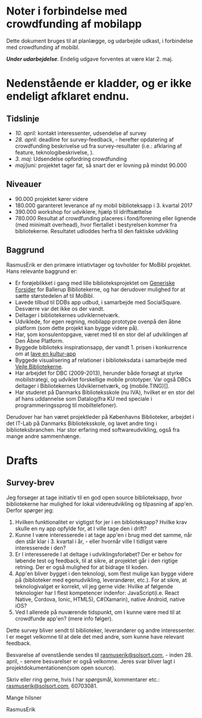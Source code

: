 # Noter i forbindelse med crowdfunding af mobilapp

Dette dokument bruges til at planlægge, og udarbejde udkast, i forbindelse med crowdfunding af mobibl.

***Under udarbejdelse***. Endelig udgave forventes at være klar 2. maj. 

# Nedenstående er kladder, og er ikke endeligt afklaret endnu.


## Tidslinje

- _10. april:_ kontakt interessenter, udsendelse af survey
- _28. april:_ deadline for survey-feedback, - herefter opdatering af crowdfunding beskrivelse ud fra survey-resultater (i.e.: afklaring af feature, teknologibeskrivelse, ).
- _3. maj:_ Udsendelse opfordring crowdfunding
- _maj/juni:_ projektet tager fat, så snart der er lovning på mindst 90.000

## Niveauer

-  90.000 projektet kører videre
- 180.000 garanteret leverance af ny mobil biblioteksapp i 3. kvartal 2017
- 390.000 workshop for udviklere, hjælp til idriftsættelse
- 780.000 Resultat af crowdfunding placeres i fond/forening eller lignende (med minimalt overhead), hvor flertallet i bestyrelsen kommer fra bibliotekerne. Resultatet udloddes herfra til den faktiske udvikling

## Baggrund

RasmusErik er den primære intiativtager og tovholder for MoBibl projektet. 
Hans relevante baggrund er:

- Er forøjeblikket i gang med lille biblioteksprojektet om [Generiske Forsider](http://platform.dandigbib.org/projects/generiske-forsider) for Ballerup Bibliotekerne, og har derudover mulighed for at sætte størstedelen af til MoBibl.
- Lavede tilbud til DDBs app udbud, i samarbejde med SocialSquare. Desværre var det ikke os der vandt.
- Deltager i bibliotekernes udviklernetværk.
- Udviklede, for egen regning, mobilapp prototype ovenpå den åbne platform (som dette projekt kan bygge videre på).
- Har, som konsulentopgave, været med til en stor del af udviklingen af Den Åbne Platform.
- Byggede biblioteks inspirationsapp, der vandt 1. prisen i konkurrence om at [lave en kultur-app](http://www.dbc.dk/news/konkurrence-lav-kultur-app)
- Byggede visualisering af relationer i biblioteksdata i samarbejde med [Vejle Bibliotekerne](http://projekter.kulturstyrelsen.dk/projekt/visualisering-af-relationer).
- Har arbejdet for DBC (2009-2013), herunder både forsøgt at styrke mobilstrategi, og udviklet forskellige mobile prototyper. Var også DBCs deltager i Bibliotekernes Udviklernetværk, og (mobile.TING)[].
- Har studeret på Danmarks Biblioteksskole (nu IVA), hvilket er en stor del af hans uddannelse som Datalog(fra KU med speciale i programmeringssprog til mobiltelefoner).

Derudover har han været projektleder på Københavns Biblioteker, arbejdet i det IT-Lab på Danmarks Biblioteksskole, og lavet andre ting i biblioteksbranchen. Har stor erfaring med softwareudvikling, også fra mange andre sammenhænge.

# Drafts

## Survey-brev

Jeg forsøger at tage initiativ til en god open source biblioteksapp, hvor bibliotekerne har mulighed for lokal videreudvikling og tilpasning af app'en. Derfor spørger jeg:

1. Hvilken funktionalitet er vigtigst for jer i en biblioteksapp? Hvilke krav skulle en ny app opfylde for, at I ville tage den i drift?
2. Kunne I være interesserede i at tage app'en i brug med det samme, når den står klar i 3. kvartal i år, - eller hvornår ville I tidligst være interesserede i den?
3. Er I interesserede I at deltage i udviklingsforløbet? Der er behov for løbende test og feedback, til at sikre, at projektet går i den rigtige retning. Der er også mulighed for at bidrage til koden.
4. App'en bliver bygget i den teknologi, som flest mulige kan bygge videre på (biblioteker med egenudvikling, leverandører, etc.). For at sikre, at teknologivalget er korrekt, vil jeg gerne vide: Hvilke af følgende teknologier har I flest kompetencer indenfor: JavaScript(i.e. React Native, Cordova, Ionic, HTML5), C#(Xamarin), native Android, native iOS?
5. Ved I allerede på nuværende tidspunkt, om I kunne være med til at crowdfunde app'en? (mere info følger).

Dette survey bliver sendt til biblioteker, leverandører og andre interessenter. I er meget velkomne til at dele det med andre, som kunne have relevant feedback.

Besvarelse af ovenstående sendes til rasmuserik@solsort.com, - inden 28. april, - senere besvarelser er også velkomne. Jeres svar bliver lagt i projektdokumentationen(som open source).

Skriv eller ring gerne, hvis I har spørgsmål, kommentarer etc.: rasmuserik@solsort.com, 60703081.

Mange hilsner

RasmusErik

